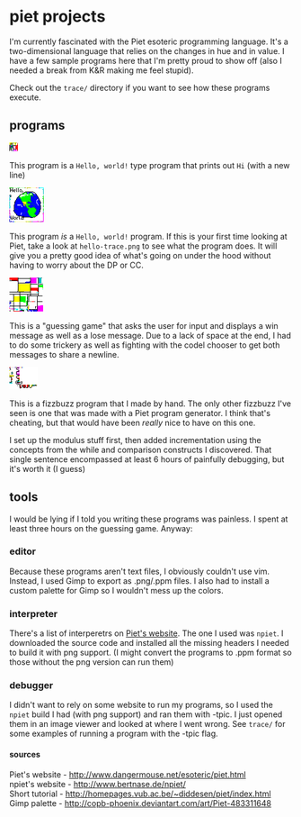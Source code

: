 # piet projects
I'm currently fascinated with the Piet esoteric programming language.
It's a two-dimensional language that relies on the changes in hue and in
value. I have a few sample programs here that I'm pretty proud to show off
(also I needed a break from K&R making me feel stupid).

Check out the `trace/` directory if you want to see how these programs execute.

## programs
![hi](https://raw.githubusercontent.com/cheezgi/piet-projects/master/hi.png)

This program is a `Hello, world!` type program that prints out `Hi` (with a new
line)

![hello](https://raw.githubusercontent.com/cheezgi/piet-projects/master/hello.png)

This program *is* a `Hello, world!` program. If this is your first time looking
at Piet, take a look at `hello-trace.png` to see what the program does. It will
give you a pretty good idea of what's going on under the hood without having
to worry about the DP or CC.

![guess](https://raw.githubusercontent.com/cheezgi/piet-projects/master/guess.png)

This is a "guessing game" that asks the user for input and displays a win message
as well as a lose message. Due to a lack of space at the end, I had to do some
trickery as well as fighting with the codel chooser to get both messages to share
a newline.

![fizzbuzz](https://raw.githubusercontent.com/cheezgi/piet-projects/master/fizzbuzz.png)

This is a fizzbuzz program that I made by hand. The only other fizzbuzz I've seen
is one that was made with a Piet program generator. I think that's cheating, but
that would have been *really* nice to have on this one.

I set up the modulus stuff first, then added incrementation using the concepts
from the while and comparison constructs I discovered. That single sentence
encompassed at least 6 hours of painfully debugging, but it's worth it (I guess)

## tools
I would be lying if I told you writing these programs was painless. I spent at
least three hours on the guessing game. Anyway:

### editor
Because these programs aren't text files, I obviously couldn't use vim. Instead,
I used Gimp to export as .png/.ppm files. I also had to install a custom palette
for Gimp so I wouldn't mess up the colors.

### interpreter
There's a list of interperetrs on [Piet's website](http://www.dangermouse.net/esoteric/piet.html).
The one I used was `npiet`. I downloaded the source code and installed all the
missing headers I needed to build it with png support. (I might convert the
programs to .ppm format so those without the png version can run them)

### debugger
I didn't want to rely on some website to run my programs, so I used the `npiet`
build I had (with png support) and ran them with -tpic. I just opened them in
an image viewer and looked at where I went wrong. See `trace/` for some examples
of running a program with the -tpic flag.

#### sources
Piet's website - http://www.dangermouse.net/esoteric/piet.html  
npiet's website - http://www.bertnase.de/npiet/  
Short tutorial - http://homepages.vub.ac.be/~diddesen/piet/index.html  
Gimp palette - http://copb-phoenix.deviantart.com/art/Piet-483311648

